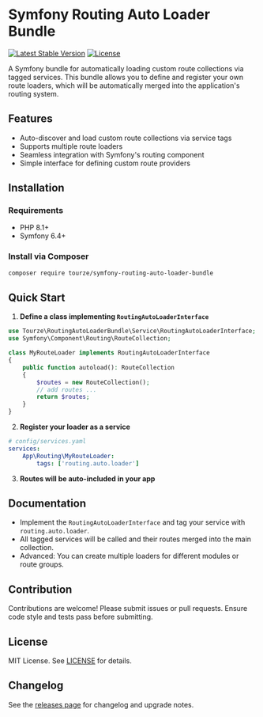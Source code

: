 # Symfony Routing Auto Loader Bundle

[![Latest Stable Version](https://img.shields.io/packagist/v/tourze/symfony-routing-auto-loader-bundle.svg)](https://packagist.org/packages/tourze/symfony-routing-auto-loader-bundle)
[![License](https://img.shields.io/badge/license-MIT-blue.svg)](LICENSE)

A Symfony bundle for automatically loading custom route collections via tagged services. This bundle allows you to define and register your own route loaders, which will be automatically merged into the application's routing system.

## Features

- Auto-discover and load custom route collections via service tags
- Supports multiple route loaders
- Seamless integration with Symfony's routing component
- Simple interface for defining custom route providers

## Installation

### Requirements

- PHP 8.1+
- Symfony 6.4+

### Install via Composer

```bash
composer require tourze/symfony-routing-auto-loader-bundle
```

## Quick Start

1. **Define a class implementing `RoutingAutoLoaderInterface`**

```php
use Tourze\RoutingAutoLoaderBundle\Service\RoutingAutoLoaderInterface;
use Symfony\Component\Routing\RouteCollection;

class MyRouteLoader implements RoutingAutoLoaderInterface
{
    public function autoload(): RouteCollection
    {
        $routes = new RouteCollection();
        // add routes ...
        return $routes;
    }
}
```

2. **Register your loader as a service**

```yaml
# config/services.yaml
services:
    App\Routing\MyRouteLoader:
        tags: ['routing.auto.loader']
```

3. **Routes will be auto-included in your app**

## Documentation

- Implement the `RoutingAutoLoaderInterface` and tag your service with `routing.auto.loader`.
- All tagged services will be called and their routes merged into the main collection.
- Advanced: You can create multiple loaders for different modules or route groups.

## Contribution

Contributions are welcome! Please submit issues or pull requests. Ensure code style and tests pass before submitting.

## License

MIT License. See [LICENSE](LICENSE) for details.

## Changelog

See the [releases page](https://packagist.org/packages/tourze/symfony-routing-auto-loader-bundle#releases) for changelog and upgrade notes.
